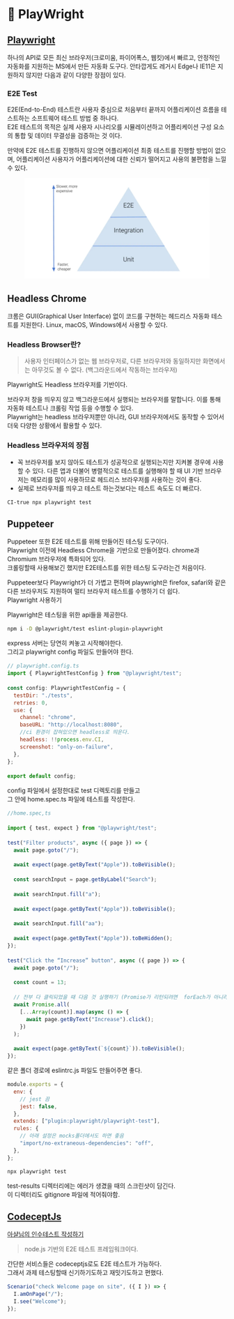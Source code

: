 # 💚 PlayWright

## [Playwright](https://playwright.dev/docs/intro/)

하나의 API로 모든 최신 브라우저(크로미움, 파이어폭스, 웹킷)에서 빠르고, 안정적인 자동화를 지원하는 MS에서 만든 자동화 도구다. 안타깝게도 레거시 Edge나 IE11은 지원하지 않지만 다음과 같이 다양한 장점이 있다.

### E2E Test

E2E(End-to-End) 테스트란 사용자 중심으로 처음부터 끝까지 어플리케이션 흐름을 테스트하는 소프트웨어 테스트 방법 중 하나다. \
E2E 테스트의 목적은 실제 사용자 시나리오를 시뮬레이션하고 어플리케이션 구성 요소의 통합 및 데이터 무결성을 검증하는 것 이다.

만약에 E2E 테스트를 진행하지 않으면 어플리케이션 최종 테스트를 진행할 방법이 없으며, 어플리케이션 사용자가 어플리케이션에 대한 신뢰가 떨어지고 사용의 불편함을 느낄 수 있다.

<figure><img src="../.gitbook/assets/image (4).png" alt=""><figcaption></figcaption></figure>

## Headless Chrome

크롬은 GUI(Graphical User Interface) 없이 코드를 구현하는 헤드리스 자동화 테스트를 지원한다. Linux, macOS, Windows에서 사용할 수 있다.

### Headless Browser란?

> 사용자 인터페이스가 없는 웹 브라우저로, 다른 브라우저와 동일하지만 화면에서는 아무것도 볼 수 없다. (백그라운드에서 작동하는 브라우저)

Playwright도 Headless 브라우저를 기반이다.

브라우저 창을 띄우지 않고 백그라운드에서 실행되는 브라우저를 말합니다. 이를 통해 자동화 테스트나 크롤링 작업 등을 수행할 수 있다.\
Playwright는 headless 브라우저뿐만 아니라, GUI 브라우저에서도 동작할 수 있어서 \
더욱 다양한 상황에서 활용할 수 있다.



### Headless 브라우저의 장점

* 꼭 브라우저를 보지 않아도 테스트가 성공적으로 실행되는지만 지켜볼 경우에 사용할 수 있다. 다른 앱과 더불어 병렬적으로 테스트를 실행해야 할 때 UI 기반 브라우저는 메모리를 많이 사용하므로 헤드리스 브라우저를 사용하는 것이 좋다.
* 실제로 브라우저를 띄우고 테스트 하는것보다는 테스트 속도도 더 빠르다.

```bash
CI-true npx playwright test
```

## Puppeteer

Puppeteer 또한 E2E 테스트를 위해 만들어진 테스팅 도구이다.\
Playwright 이전에 Headless Chrome을 기반으로 만들어졌다. chrome과 Chromium 브라우저에 특화되어 있다.\
크롤링할때 사용해보긴 했지만 E2E테스트를 위한 테스팅 도구라는건 처음이다.

Puppeteer보다 Playwright가 더 가볍고 편하며 playwright은 firefox, safari와 같은 다른 브라우저도 지원하여 멀티 브라우저 테스트를 수행하기 더 쉽다.\
Playwright 사용하기

Playwright은 테스팅을 위한 api들을 제공한다.



```bash
npm i -D @playwright/test eslint-plugin-playwright
```

&#x20;express 서버는 당연히 켜놓고 시작해야한다.\
그리고 playwright config 파일도 만들어야 한다.

```javascript
// playwright.config.ts
import { PlaywrightTestConfig } from "@playwright/test";

const config: PlaywrightTestConfig = {
  testDir: "./tests",
  retries: 0,
  use: {
    channel: "chrome",
    baseURL: "http://localhost:8080",
    //ci 환경이 잡혀있으면 headless로 띄운다.
    headless: !!process.env.CI,
    screenshot: "only-on-failure",
  },
};

export default config;
```

config 파일에서 설정한대로 test 디렉토리를 만들고 \
그 안에 home.spec.ts 파일에 테스트를 작성한다.

```javascript
//home.spec,ts

import { test, expect } from "@playwright/test";

test("Filter products", async ({ page }) => {
  await page.goto("/");

  await expect(page.getByText("Apple")).toBeVisible();

  const searchInput = page.getByLabel("Search");

  await searchInput.fill("a");

  await expect(page.getByText("Apple")).toBeVisible();

  await searchInput.fill("aa");

  await expect(page.getByText("Apple")).toBeHidden();
});

test("Click the “Increase” button", async ({ page }) => {
  await page.goto("/");

  const count = 13;

  // 전부 다 클릭되었을 때 다음 것 실행하기 (Promise가 리턴되려면  forEach가 아니라 map써야함)
  await Promise.all(
    [...Array(count)].map(async () => {
      await page.getByText("Increase").click();
    })
  );

  await expect(page.getByText(`${count}`)).toBeVisible();
});
```

같은 폴더 경로에 eslintrc.js 파일도 만들어주면 좋다.

```javascript
module.exports = {
  env: {
    // jest 끔
    jest: false,
  },
  extends: ["plugin:playwright/playwright-test"],
  rules: {
    // 아래 설정은 mocks폴더에서도 하면 좋음
    "import/no-extraneous-dependencies": "off",
  },
};
```

```bash
npx playwright test
```

test-results 디렉터리에는 에러가 생겼을 때의 스크린샷이 담긴다. \
이 디렉터리도 gitignore 파일에 적어줘야함.

## [CodeceptJs](https://codecept.io/)

[아샬님의 인수테스트 작성하기](https://www.youtube.com/watch?v=Q6TkggwPzFA)

> node.js 기반의 E2E 테스트 프레임워크이다.

간단한 서비스들은 codeceptjs로도 E2E 테스트가 가능하다. \
&#x20;그래서 과제 테스팅할때 신기하기도하고 재밋기도하고 편했다.

```javascript
Scenario("check Welcome page on site", ({ I }) => {
  I.amOnPage("/");
  I.see("Welcome");
});
```

